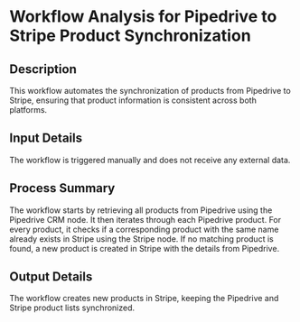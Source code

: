 # Workflow Analysis for Pipedrive to Stripe Product Synchronization

## Description
This workflow automates the synchronization of products from Pipedrive to Stripe, ensuring that product information is consistent across both platforms.

## Input Details
The workflow is triggered manually and does not receive any external data.

## Process Summary
The workflow starts by retrieving all products from Pipedrive using the Pipedrive CRM node. It then iterates through each Pipedrive product. For every product, it checks if a corresponding product with the same name already exists in Stripe using the Stripe node. If no matching product is found, a new product is created in Stripe with the details from Pipedrive.

## Output Details
The workflow creates new products in Stripe, keeping the Pipedrive and Stripe product lists synchronized.

